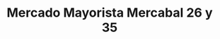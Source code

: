 ---
title: "Mercado Mayorista Mercabal 26 y 35"
url: /la-habana/mercado-mayorista-mercabal-26-y-35/
shop: Großhandel
---